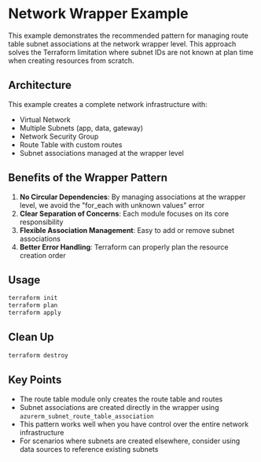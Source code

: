 # Network Wrapper Example

This example demonstrates the recommended pattern for managing route table subnet associations at the network wrapper level. This approach solves the Terraform limitation where subnet IDs are not known at plan time when creating resources from scratch.

## Architecture

This example creates a complete network infrastructure with:
- Virtual Network
- Multiple Subnets (app, data, gateway)
- Network Security Group
- Route Table with custom routes
- Subnet associations managed at the wrapper level

## Benefits of the Wrapper Pattern

1. **No Circular Dependencies**: By managing associations at the wrapper level, we avoid the "for_each with unknown values" error
2. **Clear Separation of Concerns**: Each module focuses on its core responsibility
3. **Flexible Association Management**: Easy to add or remove subnet associations
4. **Better Error Handling**: Terraform can properly plan the resource creation order

## Usage

```bash
terraform init
terraform plan
terraform apply
```

## Clean Up

```bash
terraform destroy
```

## Key Points

- The route table module only creates the route table and routes
- Subnet associations are created directly in the wrapper using `azurerm_subnet_route_table_association`
- This pattern works well when you have control over the entire network infrastructure
- For scenarios where subnets are created elsewhere, consider using data sources to reference existing subnets